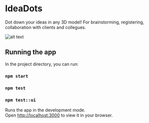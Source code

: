 # IdeaDots

Dot down your ideas in any 3D model! For brainstorming, registering, collaboration with clients and collegues.

![alt text](https://github.com/[idavill]/[ideadots3]/blob/[dev]/WIP.png?raw=true)

## Running the app

In the project directory, you can run:

### `npm start`

### `npm test`

### `npm test::ui`

Runs the app in the development mode.\
Open [http://localhost:3000](http://localhost:3000) to view it in your browser.
